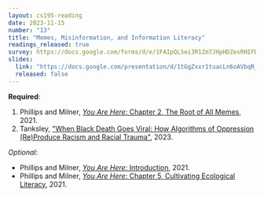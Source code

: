 ```yaml
---
layout: cs195-reading
date: 2023-11-15
number: "13"
title: "Memes, Misinformation, and Information Literacy"
readings_released: true
survey: https://docs.google.com/forms/d/e/1FAIpQLSei3R1Zm7JHpHDZesRHIFDm7ewug02Ff3UFvIF7mr4g6zguYA/viewform
slides:
  link: "https://docs.google.com/presentation/d/1tGgZxxr1tuacLn6oAVbqR_NhrMDepQEA9vYD5MVfIvs/edit#slide=id.g409413421_0637"
  released: false
---
```


**Required**:
1. Phillips and Milner, [_You Are Here_: Chapter 2, The Root of All Memes](https://doi.org/10.7551/mitpress/12436.003.0004), 2021.
2. Tanksley, ["When Black Death Goes Viral: How Algorithms of Oppression (Re)Produce Racism and Racial Trauma"](https://perspectivesblog.sagepub.com/blog/research/when-black-death-goes-viral-how-algorithms-of-oppression-reproduce-racism-and-racial-trauma), 2023.

_Optional_:
* Phillips and Milner, [_You Are Here_: Introduction](https://doi.org/10.7551/mitpress/12436.003.0002), 2021.
* Phillips and Milner, [_You Are Here_: Chapter 5, Cultivating Ecological Literacy](https://doi.org/10.7551/mitpress/12436.001.0001), 2021.
